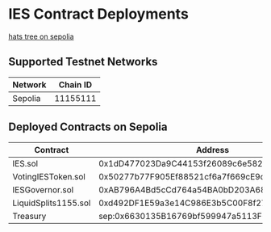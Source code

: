 # IES Contract Deployments

[hats tree on sepolia](https://app.hatsprotocol.xyz/trees/11155111/614)

<!--
## Supported Mainnet Networks

| Network         | Chain ID |
| --------------- | -------- |
| Mainnet         | 1        |
| Optimism        | 10       |
| Fantom          | 250      |
| Celo            | 42220    |
| Arbitrum        | 42161    |
| Base            | 8453     |
| Polygon         | 137      |
| Avalanche       | 43114    |
| Scroll          | 534352   |
-->

## Supported Testnet Networks

| Network | Chain ID |
| ------- | -------- |
| Sepolia | 11155111 |

## Deployed Contracts on Sepolia

<table>
<thead>
    <tr>
        <th>Contract</th>
        <th>Address</th>
    </tr>
</thead>
<tbody>
    <tr>
        <td>IES.sol</td>
        <td>0x1dD477023Da9C44153f26089c6e5820fbaAd13Af</td>
    </tr>
    <tr>
        <td>VotingIESToken.sol</td>
        <td>0x50277b77F905Ef88521cf6a7f669cE9d4a7028D4</td>
    </tr>
    <tr>
        <td>IESGovernor.sol</td>
        <td>0xAB796A4Bd5cCd764a54BA0bD203A68eA1cd06b97</td>
    </tr>
    <tr>
        <td>LiquidSplits1155.sol</td>
        <td>0xd492DF1E59a3e14C986E3b5C00F8f2762AbE0BEF</td>
    </tr>
    <tr>
        <td>Treasury</td>
        <td>sep:0x6630135B16769bf599947a5113F617be4feC781b</td>
    </tr>
</tbody>
</table>
